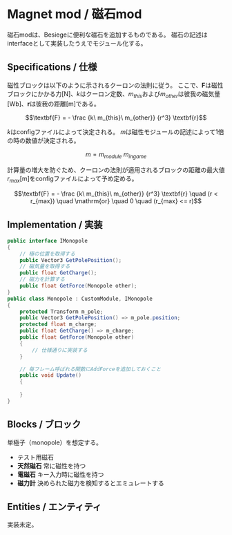 # Magnet mod / 磁石mod
磁石modは、Besiegeに便利な磁石を追加するものである。
磁石の記述はinterfaceとして実装したうえでモジュール化する。

## Specifications / 仕様
磁性ブロックは以下のように示されるクーロンの法則に従う。
ここで、$`\textbf{F}`$は磁性ブロックにかかる力[N]、$`k`$はクーロン定数、$`m_{this}`$および$`m_{other}`$は彼我の磁気量[Wb]、$`\textbf{r}`$は彼我の距離[m]である。
```math
\textbf{F} = - \frac {k\ m_{this}\ m_{other}} {r^3} \textbf{r}
```
$`k`$はconfigファイルによって決定される。
$`m`$は磁性モジュールの記述によって1倍の時の数値が決定される。
```math
m = m_{module}\ m_{ingame}
```
計算量の増大を防ぐため、クーロンの法則が適用されるブロックの距離の最大値$`r_{max}`$[m]をconfigファイルによって予め定める。
```math
\textbf{F} = - \frac {k\ m_{this}\ m_{other}} {r^3} \textbf{r} \quad (r < r_{max}) \quad \mathrm{or} \quad 0 \quad (r_{max} <= r)
```

## Implementation / 実装
```C#
public interface IMonopole
{
	// 極の位置を取得する
	public Vector3 GetPolePosition();
	// 磁気量を取得する
	public float GetCharge();
	// 磁力を計算する
	public float GetForce(Monopole other);
}
public class Monopole : CustomModule, IMonopole
{
	protected Transform m_pole;
	public Vector3 GetPolePosition() => m_pole.position;
	protected float m_charge;
	public float GetCharge() => m_charge;
	public float GetForce(Monopole other)
	{
		// 仕様通りに実装する
	}

	// 毎フレーム呼ばれる関数にAddForceを追加しておくこと
	public void Update()
	{
		
	}
}
```

## Blocks / ブロック
単極子（monopole）を想定する。
- テスト用磁石
- __天然磁石__ 常に磁性を持つ
- __電磁石__ キー入力時に磁性を持つ
- __磁力計__ 決められた磁力を検知するとエミュレートする

## Entities / エンティティ
実装未定。
